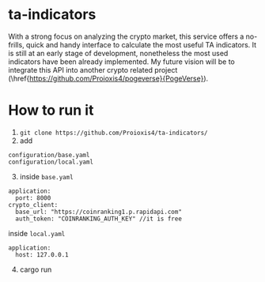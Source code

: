 ﻿# ta-indicators
 
With a strong focus on analyzing the crypto market, this service offers a no-frills, quick and handy interface to calculate the most useful TA indicators. It is still at an early stage of development, nonetheless the most used indicators have been already implemented. My future vision will be to integrate this API into another crypto related project (\href{https://github.com/Proioxis4/pogeverse}{PogeVerse}).

# How to run it

1. `git clone https://github.com/Proioxis4/ta-indicators/`
2. add 
```
configuration/base.yaml
configuration/local.yaml
```
3. inside `base.yaml`
```
application:
  port: 8000
crypto_client:
  base_url: "https://coinranking1.p.rapidapi.com"
  auth_token: "COINRANKING_AUTH_KEY" //it is free
```

inside `local.yaml`
```
application:
  host: 127.0.0.1
```
4. cargo run

